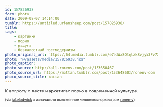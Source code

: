 ```yaml
---
id: 157826938
form: photo
date: 2009-08-07 14:14:00
tumblr: https://untitled.urbansheep.com/post/157826938/
title:
tags:
    - картинки
    - порно
    - радуга
    - безжалостный постмодернизм
photo_original_url: https://64.media.tumblr.com/e7edWx8Otqlzk8vjyb3Fv72xo1_640.jpg
photo: "@/assets/media/157826938.jpg"
photo_caption:
photo_source: http://all.ronenv.com/post/153650467
photo_source_url: https://mattan.tumblr.com/post/153648603/ronenv-com
photo_source_title: mattan
---
```


<p>К вопросу о месте и архетипах порно в современной культуре.</p>

<p><small>(via <a href="http://jakelodwick.tumblr.com/post/157501872/via-ronen-v">jakelodwick</a> и изначально выложенное человеком-оркестром <a href="http://all.ronenv.com/post/153650467">ronen-v</a>)</small></p>
